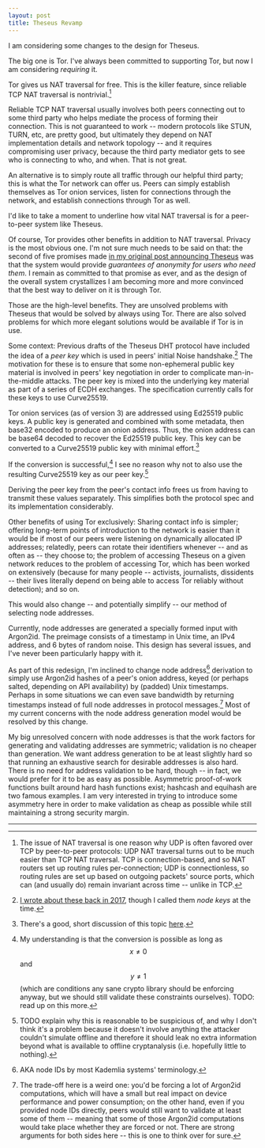 ```yaml
---
layout: post
title: Theseus Revamp
---
```



I am considering some changes to the design for Theseus.

The big one is Tor. I've always been committed to supporting Tor, but now I am considering _requiring_ it.

Tor gives us NAT traversal for free. This is the killer feature, since reliable TCP NAT traversal is nontrivial.[^1]

[^1]: The issue of NAT traversal is one reason why UDP is often favored over TCP by peer-to-peer protocols: UDP NAT traversal turns out to be much easier than TCP NAT traversal. TCP is connection-based, and so NAT routers set up routing rules per-connection; UDP is connectionless, so routing rules are set up based on outgoing packets' source ports, which can (and usually do) remain invariant across time -- unlike in TCP.

Reliable TCP NAT traversal usually involves both peers connecting out to some third party who helps mediate the process
of forming their connection. This is not guaranteed to work -- modern protocols like STUN, TURN, etc, are pretty good,
but ultimately they depend on NAT implementation details and network topology -- and it requires compromising user
privacy, because the third party mediator gets to see who is connecting to who, and when. That is not great.

An alternative is to simply route all traffic through our helpful third party; this is what the Tor
network can offer us. Peers can simply establish themselves as Tor onion services, listen for connections through the
network, and establish connections through Tor as well.

I'd like to take a moment to underline how vital NAT traversal is for a peer-to-peer system like Theseus.

Of course, Tor provides other benefits in addition to NAT traversal. Privacy is the most obvious one. I'm not sure much
needs to be said on that: the second of five promises made [in my original post announcing Theseus](2017-02-17-theseus-robust-system-for-preserving)
was that the system would provide _guarantees of anonymity for users who need them_. I remain as committed to that
promise as ever, and as the design of the overall system crystallizes I am becoming more and more convinced that the
best way to deliver on it is through Tor.

Those are the high-level benefits. They are unsolved problems with Theseus that would be solved by always using Tor.
There are also solved problems for which more elegant solutions would be available if Tor is in use.

Some context: Previous drafts of the Theseus DHT protocol have included the idea of a _peer key_ which is used in peers'
initial Noise handshake.[^2] The motivation for these is to ensure that some non-ephemeral public key material is
involved in peers' key negotiation in order to complicate man-in-the-middle attacks. The peer key is mixed into the
underlying key material as part of a series of ECDH exchanges. The specification currently calls for these keys to use
Curve25519.

[^2]: [I wrote about these back in 2017](2017-06-11-transient-public-keys-for-resisting), though I called them _node keys_ at the time.

Tor onion services (as of version 3) are addressed using Ed25519 public keys. A public key is generated and combined
with some metadata, then base32 encoded to produce an onion address. Thus, the onion address can be base64 decoded to
recover the Ed25519 public key. This key can be converted to a Curve25519 public key with minimal effort.[^3]

[^3]: There's a good, short discussion of this topic [here](https://crypto.stackexchange.com/a/68129).

If the conversion is successful,[^4] I see no reason why not to also use the resulting Curve25519 key as our peer
key.[^5]

[^4]: My understanding is that the conversion is possible as long as $$x \ne 0$$ and $$y \ne 1$$ (which are conditions any sane crypto library should be enforcing anyway, but we should still validate these constraints ourselves). TODO: read up on this more.

[^5]: TODO explain why this is reasonable to be suspicious of, and why I don't think it's a problem because it doesn't involve anything the attacker couldn't simulate offline and therefore it should leak no extra information beyond what is available to offline cryptanalysis (i.e. hopefully little to nothing).

Deriving the peer key from the peer's contact info frees us from having to transmit these values separately. This
simplifies both the protocol spec and its implementation considerably.

Other benefits of using Tor exclusively: Sharing contact info is simpler; offering long-term points of introduction to
the network is easier than it would be if most of our peers were listening on dynamically allocated IP addresses;
relatedly, peers can rotate their identifiers whenever -- and as often as -- they choose to; the problem of accessing
Theseus on a given network reduces to the problem of accessing Tor, which has been worked on extensively (because for
many people -- activists, journalists, dissidents -- their lives literally depend on being able to access Tor reliably
without detection); and so on.

This would also change -- and potentially simplify -- our method of selecting node addresses.

Currently, node addresses are generated a specially formed input with Argon2id. The preimage consists of a timestamp in
Unix time, an IPv4 address, and 6 bytes of random noise. This design has several issues, and I've never been
particularly happy with it.

As part of this redesign, I'm inclined to change node address[^6] derivation to simply use Argon2id hashes of a peer's onion
address, keyed (or perhaps salted, depending on API availability) by (padded) Unix timestamps. Perhaps in some
situations we can even save bandwidth by returning timestamps instead of full node addresses in protocol messages.[^7]
Most of my current concerns with the node address generation model would be resolved by this change.

[^6]: AKA node IDs by most Kademlia systems' terminology.

[^7]: The trade-off here is a weird one: you'd be forcing a lot of Argon2id computations, which will have a small but real impact on device performance and power consumption; on the other hand, even if you provided node IDs directly, peers would still want to validate at least some of them -- meaning that some of those Argon2id computations would take place whether they are forced or not. There are strong arguments for both sides here -- this is one to think over for sure.

My big unresolved concern with node addresses is that the work factors for generating and validating addresses are
symmetric; validation is no cheaper than generation. We want address generation to be at least slightly hard so that
running an exhaustive search for desirable addresses is also hard. There is no need for address validation to be hard,
though -- in fact, we would prefer for it to be as easy as possible. Asymmetric proof-of-work functions built around
hard hash functions exist; hashcash and equihash are two famous examples. I am very interested in trying to introduce
some asymmetry here in order to make validation as cheap as possible while still maintaining a strong security margin.





<hr>
